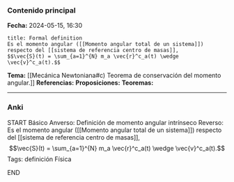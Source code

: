### Contenido principal

**Fecha:** 2024-05-15, 16:30

```ad-formal
title: Formal definition
Es el momento angular ([[Momento angular total de un sistema]]) respecto del [[sistema de referencia centro de masas]], 
$$\vec{S}(t) = \sum_{a=1}^{N} m_a \vec{r}^c_a(t) \wedge \vec{v}^c_a(t).$$
```

**Tema:** [[Mecánica Newtoniana#c) Teorema de conservación del momento angular.]]
**Referencias:**
**Proposiciones:**
**Teoremas:**

---
### Anki

START
Básico
Anverso: Definición de momento angular intrínseco
Reverso: Es el momento angular ([[Momento angular total de un sistema]]) respecto del [[sistema de referencia centro de masas]], 
$$\vec{S}(t) = \sum_{a=1}^{N} m_a \vec{r}^c_a(t) \wedge \vec{v}^c_a(t).$$
Tags: definición Física
<!--ID: 1718033661167-->
END